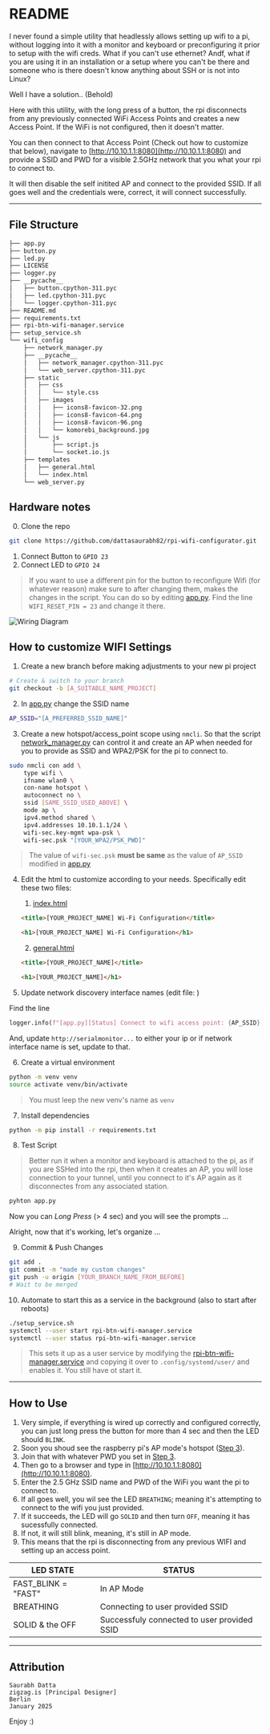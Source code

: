 # README

I never found a simple utility that headlessly allows setting up wifi to a pi, without logging into it with a monitor and keyboard or preconfiguring it prior to setup with the wifi creds. What if you can't use ethernet? Andf, what if you are using it in an installation or a setup where you can't be there and someone who is there doesn't know anything about SSH or is not into Linux? 

Well I have a solution.. (Behold)

Here with this utility, with the long press of a button, the rpi disconnects from any previously connected WiFi Access Points and creates a new Access Point. If the WiFi is not configured, then it doesn't matter. 

You can then connect to that Access Point (Check out how to customize that below), navigate to [http://10.10.1.1:8080](http://10.10.1.1:8080) and provide a SSID and PWD for a visible 2.5GHz network that you what your rpi to connect to. 

It will then disable the self initited AP and connect to the provided SSID. If all goes well and the credentials were, correct, it will connect successfully.

---

## File Structure

```txt
├── app.py
├── button.py
├── led.py
├── LICENSE
├── logger.py
├── __pycache__
│   ├── button.cpython-311.pyc
│   ├── led.cpython-311.pyc
│   └── logger.cpython-311.pyc
├── README.md
├── requirements.txt
├── rpi-btn-wifi-manager.service
├── setup_service.sh
└── wifi_config
    ├── network_manager.py
    ├── __pycache__
    │   ├── network_manager.cpython-311.pyc
    │   └── web_server.cpython-311.pyc
    ├── static
    │   ├── css
    │   │   └── style.css
    │   ├── images
    │   │   ├── icons8-favicon-32.png
    │   │   ├── icons8-favicon-64.png
    │   │   ├── icons8-favicon-96.png
    │   │   └── komorebi_background.jpg
    │   └── js
    │       ├── script.js
    │       └── socket.io.js
    ├── templates
    │   ├── general.html
    │   └── index.html
    └── web_server.py
```


## Hardware notes

0. Clone the repo

```bash
git clone https://github.com/dattasaurabh82/rpi-wifi-configurator.git
```

1. Connect Button to  `GPIO 23 `
2. Connect LED to  `GPIO 24`

> If you want to use a different pin for the button to reconfigure Wifi (for whatever reason) make sure to after changing them, makes the changes in the script. You can do so by editing [app.py](app.py). Find the line `WIFI_RESET_PIN = 23` and change it there. 

![Wiring Diagram](assets/wiring.png)

## How to customize WIFI Settings

1. Create a new branch before making adjustments to your new pi project

```bash
# Create & switch to your branch
git checkout -b [A_SUITABLE_NAME_PROJECT]
```

2. In [app.py](app.py) change the SSID name

```bash
AP_SSID="[A_PREFERRED_SSID_NAME]"
```

3. Create a new hotspot/access_point scope using `nmcli`. So that the script [network_manager.py](wifi_config/network_manager.py) can control it and create an AP when needed for you to provide as SSID and WPA2/PSK for the pi to connect to.

```bash
sudo nmcli con add \
    type wifi \
    ifname wlan0 \
    con-name hotspot \
    autoconnect no \
    ssid [SAME_SSID_USED_ABOVE] \
    mode ap \
    ipv4.method shared \
    ipv4.addresses 10.10.1.1/24 \
    wifi-sec.key-mgmt wpa-psk \
    wifi-sec.psk "[YOUR_WPA2/PSK_PWD]"
```

> The value of `wifi-sec.psk` __must be same__ as the value of `AP_SSID` modified in [app.py](app.py)

4. Edit the html to customize according to your needs. Specifically edit these two files:
    
    1. [index.html](wifi_config/templates/index.html)

    ```html
    <title>[YOUR_PROJECT_NAME] Wi-Fi Configuration</title>
    ```

    ```html
    <h1>[YOUR_PROJECT_NAME] Wi-Fi Configuration</h1>
    ```

    2. [general.html](wifi_config/templates/general.html)

    ```html
    <title>[YOUR_PROJECT_NAME]</title>
    ```

    ```html
    <h1>[YOUR_PROJECT_NAME]</h1>
    ```

5. Update network discovery interface names (edit file: ) 

Find the line

```python
logger.info(f"[app.py][Status] Connect to wifi access point: {AP_SSID} and go to: http://serialmonitor.local:8080 or http://serialmonitor.lan :8080 to provide 2.5GHz Wifi credentials")
```

And, update `http://serialmonitor...` to either your ip or if network interface name is set, update to that. 


6. Create a virtual environment

```bash
python -m venv venv
source activate venv/bin/activate
```

> You must leep the new venv's name as `venv` 

7. Install dependencies

```bash
python -m pip install -r requirements.txt
```

8. Test Script

> Better run it when a monitor and keyboard is attached to the pi, as if you are SSHed into the rpi, then when it creates an AP, you will lose connection to your tunnel, until you connect to it's AP again as it disconnectes from any associated station.

```bash
pyhton app.py
```

Now you can _Long Press_ (> 4 sec) and you will see the prompts ...

Alright, now that it's working, let's organize ...

9. Commit & Push Changes

```bash
git add .
git commit -m "made my custom changes"
git push -u origin [YOUR_BRANCH_NAME_FROM_BEFORE]
# Wait to be merged
```

10. Automate to start this as a service in the background (also to start after reboots)

```bash
./setup_service.sh
systemctl --user start rpi-btn-wifi-manager.service
systemctl --user status rpi-btn-wifi-manager.service
```

> This sets it up as a user service by modifying the [rpi-btn-wifi-manager.service](rpi-btn-wifi-manager.service) and copying it over to `.config/systemd/user/` and enables it. 
You still have ot start it. 

---

## How to Use

1. Very simple, if everything is wired up correctly and configured correctly, you can just long press the button for more than 4 sec and then the LED should `BLINK`.
2. Soon you shoud see the raspberry pi's AP mode's hotspot ([Step 3](https://github.com/dattasaurabh82/rpi-wifi-configurator/tree/main?tab=readme-ov-file#how-to-customize-wifi-settings)).
3. Join that with whatever PWD you set in [Step 3](https://github.com/dattasaurabh82/rpi-wifi-configurator/tree/main?tab=readme-ov-file#how-to-customize-wifi-settings).
4. Then go to a browser and type in [http://10.10.1.1:8080](http://10.10.1.1:8080).
5. Enter the 2.5 GHz SSID name and PWD of the WiFi you want the pi to connect to.
6. If all goes well, you wil see the LED `BREATHING`; meaning it's attempting to connect to the wifi you just provided.
7. If it succeeds, the LED will go `SOLID` and then turn `OFF`, meaning it has sucessfully connected. 
8. If not, it will still blink, meaning, it's still in AP mode.
9. This means that the rpi is disconnecting from any previous WIFI and setting up an access point. 


| LED STATE | STATUS |
|----------|----------|
| FAST_BLINK = "FAST" | In AP Mode |
| BREATHING | Connecting to user provided SSID |
| SOLID & the OFF| Successfuly connected to user provided SSID |

---

## Attribution

```text
Saurabh Datta
zigzag.is [Principal Designer]
Berlin
January 2025
```

Enjoy :)
